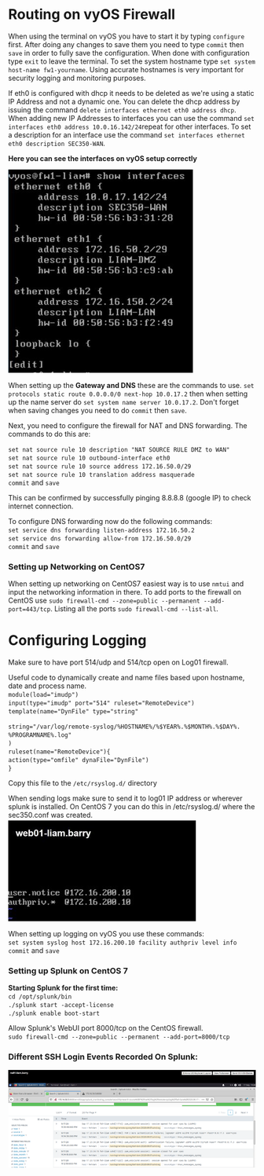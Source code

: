 # Routing on vyOS Firewall
When using the terminal on vyOS you have to start it by typing `configure` first. After doing any changes to save them you need to type `commit` then `save` in order to fully save the configuration. When done with configuration type `exit` to leave the terminal. To set the system hostname type `set system host-name fw1-yourname`. Using accurate hostnames is very important for security logging and monitoring purposes. 

If eth0 is configured with dhcp it needs to be deleted as we're using a static IP Address and not a dynamic one. You can delete the dhcp address by issuing the command `delete interfaces ethernet eth0 address dhcp`. When adding new IP Addresses to interfaces you can use the command `set interfaces eth0 address 10.0.16.142/24`repeat for other interfaces. To set a description for an interface use the command `set interfaces ethernet eth0 description SEC350-WAN`.

**Here you can see the interfaces on vyOS setup correctly**  

![](https://github.com/liamb8/techjournal/blob/master/rsz_1interfaces.jpg)  

When setting up the **Gateway and DNS** these are the commands to use. `set protocols static route 0.0.0.0/0 next-hop 10.0.17.2` then when setting up the name server do `set system name server 10.0.17.2`. Don't forget when saving changes you need to do `commit` then `save`.

Next, you need to configure the firewall for NAT and DNS forwarding. The commands to do this are:

`set nat source rule 10 description "NAT SOURCE RULE DMZ to WAN"`  
`set nat source rule 10 outbound-interface eth0`  
`set nat source rule 10 source address 172.16.50.0/29`  
`set nat source rule 10 translation address masquerade`  
`commit` and `save`

This can be confirmed by successfully pinging 8.8.8.8 (google IP) to check internet connection.

To configure DNS forwarding now do the following commands:  
`set service dns forwarding listen-address 172.16.50.2`  
`set service dns forwarding allow-from 172.16.50.0/29`  
`commit` and `save`


### Setting up Networking on CentOS7
When setting up networking on CentOS7 easiest way is to use `nmtui` and input the networking information in there. To add ports to the firewall on CentOS use `sudo firewall-cmd --zone=public --permanent --add-port=443/tcp`. Listing all the ports `sudo firewall-cmd --list-all`.

# Configuring Logging
Make sure to have port 514/udp and 514/tcp open on Log01 firewall. 

Useful code to dynamically create and name files based upon hostname, date and process name.  
`module(load="imudp")`  
`input(type="imudp" port="514" ruleset="RemoteDevice")`  
`template(name="DynFile" type="string"`

`string="/var/log/remote-syslog/%HOSTNAME%/%$YEAR%.%$MONTH%.%$DAY%.`  
`%PROGRAMNAME%.log"`  
`)`  
`ruleset(name="RemoteDevice"){`  
	`action(type="omfile" dynaFile="DynFile")`  
`}`

Copy this file to the `/etc/rsyslog.d/` directory

When sending logs make sure to send it to log01 IP address or wherever splunk is installed. On CentOS 7 you can do this in /etc/rsyslog.d/ where the sec350.conf was created.  
![](https://github.com/liamb8/techjournal/blob/master/rsz_authpriv.jpg)

When setting up logging on vyOS you use these commands:  
`set system syslog host 172.16.200.10 facility authpriv level info`  
`commit` and `save`

### Setting up Splunk on CentOS 7

**Starting Splunk for the first time:**  
`cd /opt/splunk/bin`  
`./splunk start -accept-license`  
`./splunk enable boot-start`

Allow Splunk's WebUI port 8000/tcp on the CentOS firewall.  
`sudo firewall-cmd --zone=public --permanent --add-port=8000/tcp`

### Different SSH Login Events Recorded On Splunk:
![](https://github.com/liamb8/techjournal/blob/master/rsz_log.png)